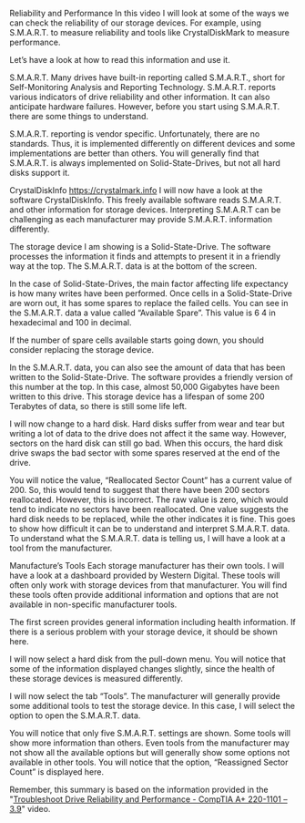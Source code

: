 Reliability and Performance
In this video I will look at some of the ways we can check the reliability of our storage devices. For example, using S.M.A.R.T. to measure reliability and tools like CrystalDiskMark to measure performance.

Let’s have a look at how to read this information and use it.

S.M.A.R.T.
Many drives have built-in reporting called S.M.A.R.T., short for Self-Monitoring Analysis and Reporting Technology. S.M.A.R.T. reports various indicators of drive reliability and other information. It can also anticipate hardware failures. However, before you start using S.M.A.R.T. there are some things to understand.

S.M.A.R.T. reporting is vendor specific. Unfortunately, there are no standards. Thus, it is implemented differently on different devices and some implementations are better than others. You will generally find that S.M.A.R.T. is always implemented on Solid-State-Drives, but not all hard disks support it.

CrystalDiskInfo https://crystalmark.info
I will now have a look at the software CrystalDiskInfo. This freely available software reads S.M.A.R.T. and other information for storage devices. Interpreting S.M.A.R.T can be challenging as each manufacturer may provide S.M.A.R.T. information differently.

The storage device I am showing is a Solid-State-Drive. The software processes the information it finds and attempts to present it in a friendly way at the top. The S.M.A.R.T. data is at the bottom of the screen.

In the case of Solid-State-Drives, the main factor affecting life expectancy is how many writes have been performed. Once cells in a Solid-State-Drive are worn out, it has some spares to replace the failed cells. You can see in the S.M.A.R.T. data a value called “Available Spare”. This value is 6 4 in hexadecimal and 100 in decimal.

If the number of spare cells available starts going down, you should consider replacing the storage device.

In the S.M.A.R.T. data, you can also see the amount of data that has been written to the Solid-State-Drive. The software provides a friendly version of this number at the top. In this case, almost 50,000 Gigabytes have been written to this drive. This storage device has a lifespan of some 200 Terabytes of data, so there is still some life left.

I will now change to a hard disk. Hard disks suffer from wear and tear but writing a lot of data to the drive does not affect it the same way. However, sectors on the hard disk can still go bad. When this occurs, the hard disk drive swaps the bad sector with some spares reserved at the end of the drive.

You will notice the value, “Reallocated Sector Count” has a current value of 200. So, this would tend to suggest that there have been 200 sectors reallocated. However, this is incorrect. The raw value is zero, which would tend to indicate no sectors have been reallocated. One value suggests the hard disk needs to be replaced, while the other indicates it is fine. This goes to show how difficult it can be to understand and interpret S.M.A.R.T. data. To understand what the S.M.A.R.T. data is telling us, I will have a look at a tool from the manufacturer.

Manufacture’s Tools
Each storage manufacturer has their own tools. I will have a look at a dashboard provided by Western Digital. These tools will often only work with storage devices from that manufacturer. You will find these tools often provide additional information and options that are not available in non-specific manufacturer tools.

The first screen provides general information including health information. If there is a serious problem with your storage device, it should be shown here.

I will now select a hard disk from the pull-down menu. You will notice that some of the information displayed changes slightly, since the health of these storage devices is measured differently.

I will now select the tab “Tools”. The manufacturer will generally provide some additional tools to test the storage device. In this case, I will select the option to open the S.M.A.R.T. data.

You will notice that only five S.M.A.R.T. settings are shown. Some tools will show more information than others. Even tools from the manufacturer may not show all the available options but will generally show some options not available in other tools. You will notice that the option, “Reassigned Sector Count” is displayed here.

Remember, this summary is based on the information provided in the "[Troubleshoot Drive Reliability and Performance - CompTIA A+ 220-1101 – 3.9](https://www.youtube.com/watch?v=Z2l_YA1Mfp8&list=PL1l78n6W8zyrFmq3X1ICQYk_unsavtbzi&index=34)" video.
